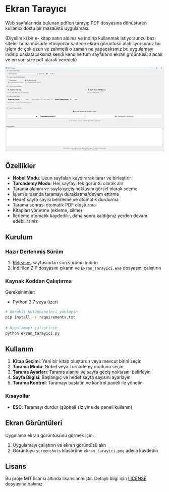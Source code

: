 # Ekran Tarayıcı

Web sayfalarında bulunan pdfleri tarayıp PDF dosyasına dönüştüren kullanıcı dostu bir masaüstü uygulaması.

(Diyelim ki bir e- kitap satın aldınız ve indirip kullanmak istiyorsunzu bazı siteler buna müsade etmiyorlar sadece ekran görüntüsü alabiliyorsunuz bu işlem de çok uzun ve zahmetli o zaman ne yapacaksınız bu uygulamayı indirip başlatacaksınız kendi kendine tüm sayfaların ekran gröüntüsü alacak ve en son size pdf olarak verecek)

![Ekran Tarayıcı](screenshots/ekran_tarayici.png)

## Özellikler

- **Nobel Modu**: Uzun sayfaları kaydırarak tarar ve birleştirir
- **Turcademy Modu**: Her sayfayı tek görüntü olarak alır
- Tarama alanını ve sayfa geçiş noktasını görsel olarak seçme
- İşlem sırasında taramayı duraklatma/devam ettirme
- Hedef sayfa sayısı belirleme ve otomatik durdurma
- Tarama sonrası otomatik PDF oluşturma
- Kitapları yönetme (ekleme, silme)
- İlerleme otomatik kaydedilir, daha sonra kaldığınız yerden devam edebilirsiniz

## Kurulum

### Hazır Derlenmiş Sürüm

1. [Releases](https://github.com/KULLANICI_ADINIZ/ekran-tarayici/releases) sayfasından son sürümü indirin
2. İndirilen ZIP dosyasını çıkarın ve `Ekran_Tarayici.exe` dosyasını çalıştırın

### Kaynak Koddan Çalıştırma

Gereksinimler:
- Python 3.7 veya üzeri

```bash
# Gerekli kütüphaneleri yükleyin
pip install -r requirements.txt

# Uygulamayı çalıştırın
python ekran_tarayici.py
```

## Kullanım

1. **Kitap Seçimi**: Yeni bir kitap oluşturun veya mevcut birini seçin
2. **Tarama Modu**: Nobel veya Turcademy modunu seçin
3. **Tarama Ayarları**: Tarama alanını ve sayfa geçiş noktasını belirleyin
4. **Sayfa Bilgisi**: Başlangıç ve hedef sayfa sayısını ayarlayın
5. **Tarama Kontrol**: Taramayı başlatın ve kontrol paneli ile yönetin

### Kısayollar

- **ESC**: Taramayı durdur (şüpheli siz yine de paneli kullanın)

## Ekran Görüntüleri

Uygulama ekran görüntüsünü görmek için:

1. Uygulamayı çalıştırın ve ekran görüntüsü alın
2. Görüntüyü `screenshots` klasörüne `ekran_tarayici.png` adıyla kaydedin

## Lisans

Bu proje MIT lisansı altında lisanslanmıştır. Detaylı bilgi için [LICENSE](LICENSE) dosyasına bakınız. 